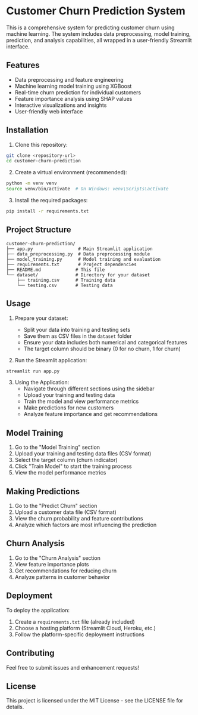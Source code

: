 # Customer Churn Prediction System

This is a comprehensive system for predicting customer churn using machine learning. The system includes data preprocessing, model training, prediction, and analysis capabilities, all wrapped in a user-friendly Streamlit interface.

## Features

- Data preprocessing and feature engineering
- Machine learning model training using XGBoost
- Real-time churn prediction for individual customers
- Feature importance analysis using SHAP values
- Interactive visualizations and insights
- User-friendly web interface

## Installation

1. Clone this repository:
```bash
git clone <repository-url>
cd customer-churn-prediction
```

2. Create a virtual environment (recommended):
```bash
python -m venv venv
source venv/bin/activate  # On Windows: venv\Scripts\activate
```

3. Install the required packages:
```bash
pip install -r requirements.txt
```

## Project Structure

```
customer-churn-prediction/
├── app.py                 # Main Streamlit application
├── data_preprocessing.py  # Data preprocessing module
├── model_training.py      # Model training and evaluation
├── requirements.txt       # Project dependencies
├── README.md             # This file
└── dataset/              # Directory for your dataset
    ├── training.csv      # Training data
    └── testing.csv       # Testing data
```

## Usage

1. Prepare your dataset:
   - Split your data into training and testing sets
   - Save them as CSV files in the `dataset` folder
   - Ensure your data includes both numerical and categorical features
   - The target column should be binary (0 for no churn, 1 for churn)

2. Run the Streamlit application:
```bash
streamlit run app.py
```

3. Using the Application:
   - Navigate through different sections using the sidebar
   - Upload your training and testing data
   - Train the model and view performance metrics
   - Make predictions for new customers
   - Analyze feature importance and get recommendations

## Model Training

1. Go to the "Model Training" section
2. Upload your training and testing data files (CSV format)
3. Select the target column (churn indicator)
4. Click "Train Model" to start the training process
5. View the model performance metrics

## Making Predictions

1. Go to the "Predict Churn" section
2. Upload a customer data file (CSV format)
3. View the churn probability and feature contributions
4. Analyze which factors are most influencing the prediction

## Churn Analysis

1. Go to the "Churn Analysis" section
2. View feature importance plots
3. Get recommendations for reducing churn
4. Analyze patterns in customer behavior

## Deployment

To deploy the application:

1. Create a `requirements.txt` file (already included)
2. Choose a hosting platform (Streamlit Cloud, Heroku, etc.)
3. Follow the platform-specific deployment instructions

## Contributing

Feel free to submit issues and enhancement requests!

## License

This project is licensed under the MIT License - see the LICENSE file for details. 